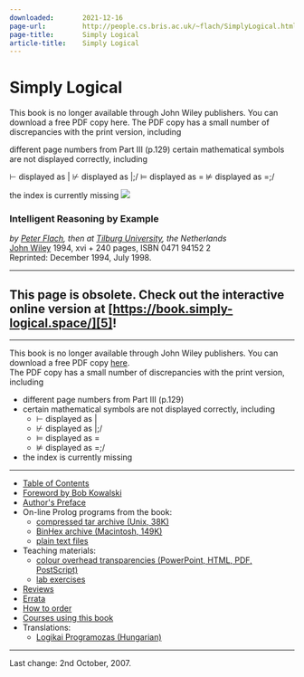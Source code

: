 ```yaml
---
downloaded:       2021-12-16
page-url:         http://people.cs.bris.ac.uk/~flach/SimplyLogical.html
page-title:       Simply Logical
article-title:    Simply Logical
---
```

# Simply Logical

This book is no longer available through John Wiley publishers. 
You can download a free PDF copy here.
The PDF copy has a small number of discrepancies with the print version,
including

different page numbers from Part III (p.129)
certain mathematical symbols are not displayed correctly, including

⊢ displayed as |
⊬ displayed as |;/
⊨ displayed as =
⊭ displayed as =;/

the index is currently missing
[![](http://people.cs.bris.ac.uk/~flach/SLsmallfront.gif)][1]

### Intelligent Reasoning by Example

*by [Peter Flach][2], then at [Tilburg University][3], the Netherlands*  
[John Wiley][4] 1994, xvi + 240 pages, ISBN 0471 94152 2  
Reprinted: December 1994, July 1998.

---

## This page is obsolete. Check out the interactive online version at [https://book.simply-logical.space/][5]!

---

This book is no longer available through John Wiley publishers. You can download a free PDF copy [here][6].  
The PDF copy has a small number of discrepancies with the print version, including

-   different page numbers from Part III (p.129)
-   certain mathematical symbols are not displayed correctly, including
    -   ⊢ displayed as |
    -   ⊬ displayed as |;/
    -   ⊨ displayed as =
    -   ⊭ displayed as =;/
-   the index is currently missing

---

-   [Table of Contents][7]
-   [Foreword by Bob Kowalski][8]
-   [Author's Preface][9]
-   On-line Prolog programs from the book:
    -   [compressed tar archive (Unix, 38K)][10]
    -   [BinHex archive (Macintosh, 149K)][11]
    -   [plain text files][12]
-   Teaching materials:
    -   [colour overhead transparencies (PowerPoint, HTML, PDF, PostScript)][13]
    -   [lab exercises][14]
-   [Reviews][15]
-   [Errata][16]
-   [How to order][17]
-   [Courses using this book][18]
-   Translations:
    -   [Logikai Programozas (Hungarian)][19]

---

Last change: 2nd October, 2007.

[1]: http://people.cs.bris.ac.uk/~flach/SLfront.gif
[2]: http://people.cs.bris.ac.uk/~flach/index.html
[3]: http://www.tilburguniversity.nl/
[4]: http://www.wiley.co.uk/
[5]: https://book.simply-logical.space/
[6]: http://people.cs.bris.ac.uk/~flach/SL/SL.pdf
[7]: http://people.cs.bris.ac.uk/~flach/SL/TOC.html
[8]: http://people.cs.bris.ac.uk/~flach/SL/Foreword.html
[9]: http://people.cs.bris.ac.uk/~flach/SL/Preface.html
[10]: http://people.cs.bris.ac.uk/~flach/SL/programs/SL.tar.Z
[11]: http://people.cs.bris.ac.uk/~flach/SL/programs/SimplyLogical.sea.hqx
[12]: http://people.cs.bris.ac.uk/~flach/SL/programs/
[13]: http://people.cs.bris.ac.uk/~flach/SL/slides/
[14]: http://people.cs.bris.ac.uk/~flach/SL/labs/
[15]: http://people.cs.bris.ac.uk/~flach/SL/Reviews.html
[16]: http://people.cs.bris.ac.uk/~flach/SL/Errata.html
[17]: http://people.cs.bris.ac.uk/~flach/SL/Order.html
[18]: http://people.cs.bris.ac.uk/~flach/SL/Courses.html
[19]: http://www.panem.hu/cgi-bin/panem/panem_ebolt/vasarlas.cgi?lap=9635452977
